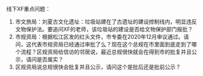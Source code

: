 线下XF重点问题： 
1.  市文旅局：刘夏古文化遗址：垃圾站建在了古遗址的建设控制线内，明显违反文物保护法。要追问XF的老师，该垃圾站的建设是否给文物保护部门报批？
2. 市规资局：根据松江区发的红头文件，市专委在2020年12月审议通过。请问，这代表市规资局已经通过审批了么？现在这个总规在市里面到底走到了哪个流程？区规资局给信访的邻居说，最近总规很快就会在得到市的批复并且公示，请问是否属实？
3. 区规资局说总规很快会批复并且公示，请问这个是批后还是批前公示？